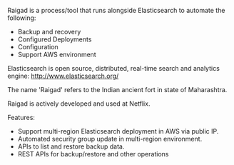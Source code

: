 Raigad is a process/tool that runs alongside Elasticsearch to automate the following:
- Backup and recovery 
- Configured Deployments
- Configuration
- Support AWS environment

Elasticsearch is open source, distributed, real-time search and analytics engine: http://www.elasticsearch.org/

The name 'Raigad' refers to the Indian ancient fort in state of Maharashtra.

Raigad is actively developed and used at Netflix. 

Features:
- Support multi-region Elasticsearch deployment in AWS via public IP.
- Automated security group update in multi-region environment.
- APIs to list and restore backup data.
- REST APIs for backup/restore and other operations
